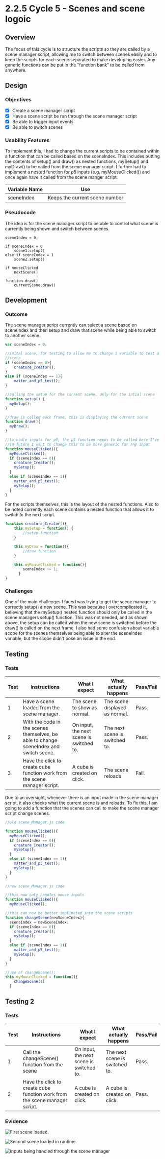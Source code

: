 # 2.2.5 Cycle 5 - Scenes and scene logoic

## Overview

The focus of this cycle is to structure the scripts so they are called by a scene manager script, allowing me to switch between scenes easily and to keep the scripts for each scene separated to make developing easier. Any generic functions can be put in the "function bank" to be called from anywhere.

## Design

### Objectives&#x20;

* [x] Create a scene manager script
* [x] Have a scene script be run through the scene manager script
* [x] Be able to trigger input events
* [x] Be able to switch scenes

### Usability Features

To implement this, I had to change the current scripts to be contained within a function that can be called based on the sceneIndex. This includes putting the contents of setup() and draw() as nested functions, mySetup() and myDraw() to be called from the scene manager script. I further had to implement a nested function for p5 inputs (e.g. myMouseClicked()) and once again have it called from the scene manger script.

| Variable Name | Use                            |
| ------------- | ------------------------------ |
| sceneIndex    | Keeps the current scene number |

### Pseudocode

The idea is for the scene manager script to be able to control what scene is currently being shown and switch between scenes.

```
sceneIndex = 0;

if sceneIndex = 0
    scene1.setup()
else if sceneIndex = 1
    scene2.setup()
    
if mouseClicked
    nextScene()
    
function draw()
    currentScene.draw()
```

## Development

### Outcome

The scene manager script currently can select a scene based on sceneIndex and then setup and draw that scene while being able to switch to another scene.

```javascript
var sceneIndex = 0;

//inital scene, for testing to allow me to change 1 variable to test a differnt
//scene
if (sceneIndex == 0){
    creature_Creator();
}
else if (sceneIndex == 1){
    matter_and_p5_test();
}

//calling the setup for the current scene, only for the intial scene
function setup() {
  mySetup();
}

//draw is called each frame, this is displaying the current scene
function draw(){
  myDraw();
}

//to hadle inputs for p5, the p5 function needs to be called here I've found
//in future I want to change this to be more generic for any input
function mouseClicked(){
  myMouseClicked();
  if (sceneIndex == 0){
    creature_Creator();
    mySetup();
  }
  else if (sceneIndex == 1){
    matter_and_p5_test();
    mySetup();
  }
}
```

For the scripts themselves, this is the layout of the nested functions. Also to be noted currently each scene contains a nested function that allows it to switch to the next script.

```javascript
function creature_Creator(){
    this.mySetup = function() {
        //setup function
    }

    this.myDraw = function(){
        //draw function
    }

    this.myMouseClicked = function(){
        sceneIndex += 1;
      }
}
```

### Challenges

One of the main challenges I faced was trying to get the scene manager to correctly setup() a new scene. This was because I overcomplicated it, believing that the mySetup() nested function should only be called in the scene managers setup() function. This was not needed, and as shown above, the setup can be called when the new scene is switched before the draw() is called on the next frame. I also had some confusion about variable scope for the scenes themselves being able to alter the sceneIndex variable, but the scope didn't pose an issue in the end.

## Testing

### Tests

| Test | Instructions                                                                           | What I expect                            | What actually happens          | Pass/Fail |
| ---- | -------------------------------------------------------------------------------------- | ---------------------------------------- | ------------------------------ | --------- |
| 1    | Have a scene loaded from the scene manager.                                            | The scene to show as normal.             | The scene displayed as normal. | Pass.     |
| 2    | With the code in the scenes themselves, be able to change sceneIndex and switch scene. | On input, the next scene is switched to. | The next scene is switched to. | Pass.     |
| 3    | Have the click to create cube function work from the scene manager script.             | A cube is created on click.              | The scene reloads              | Fail.     |

Due to an oversight, whenever there is an input made in the scene manager script, it also checks what the current scene is and reloads. To fix this, I am going to add a function that the scenes can call to make the scene manager script change scenes.

```javascript
//old scene_Manager.js code

function mouseClicked(){
  myMouseClicked();
  if (sceneIndex == 0){
    creature_Creator();
    mySetup();
  }
  else if (sceneIndex == 1){
    matter_and_p5_test();
    mySetup();
  }
}

//new scene_Manager.js code

//this now only handles mouse inputs
function mouseClicked(){
  myMouseClicked();

//this can now be better implimeted into the scene scripts
function changeScene(newSceneIndex){
  sceneIndex = newSceneIndex;
  if (sceneIndex == 0){
    creature_Creator();
    mySetup();
  }
  else if (sceneIndex == 1){
    matter_and_p5_test();
    mySetup();
  }
}

//use of changeScene():
this.myMouseClicked = function(){
    changeScene(1)
  }
```

## Testing 2

### Tests

| Test | Instructions                                                               | What I expect                            | What actually happens          | Pass/Fail |
| ---- | -------------------------------------------------------------------------- | ---------------------------------------- | ------------------------------ | --------- |
| 1    | Call the changeScene() function from the scene                             | On input, the next scene is switched to. | The next scene is switched to. | Pass.     |
| 2    | Have the click to create cube function work from the scene manager script. | A cube is created on click.              | A cube is created on click.    | Pass.     |

### Evidence

![First scene loaded.](<../.gitbook/assets/image (10) (1).png>)

![Second scene loaded in runtime.](<../.gitbook/assets/image (2) (2).png>)

![Inputs being handled through the scene manager](<../.gitbook/assets/image (1) (1) (1).png>)
